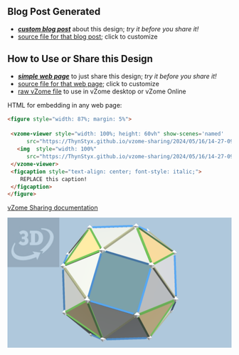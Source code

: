 
## Blog Post Generated

 - [***custom blog post***](<https://ThynStyx.github.io/vzome-sharing/2024/05/16/Snub-cube-model-snub-field-14-27-09.html>) about this design; *try it before you share it!*
 - [source file for that blog post](<https://github.com/ThynStyx/vzome-sharing/edit/main/_posts/2024-05-16-Snub-cube-model-snub-field-14-27-09.md>); click to customize
 


## How to Use or Share this Design

 - [***simple web page***](<https://ThynStyx.github.io/vzome-sharing/2024/05/16/14-27-09-Snub-cube-model-snub-field/>) to just share this design; *try it before you share it!*
 - [source file for that web page](<https://github.com/ThynStyx/vzome-sharing/edit/main/2024/05/16/14-27-09-Snub-cube-model-snub-field/index.md>); click to customize
 - [raw vZome file](<https://raw.githubusercontent.com/ThynStyx/vzome-sharing/main/2024/05/16/14-27-09-Snub-cube-model-snub-field/Snub-cube-model-snub-field.vZome>) to use in vZome desktop or vZome Online
 
 HTML for embedding in any web page:
 ```html
<figure style="width: 87%; margin: 5%">
  
  <vzome-viewer style="width: 100%; height: 60vh" show-scenes='named'
       src="https://ThynStyx.github.io/vzome-sharing/2024/05/16/14-27-09-Snub-cube-model-snub-field/Snub-cube-model-snub-field.vZome" >
    <img  style="width: 100%"
       src="https://ThynStyx.github.io/vzome-sharing/2024/05/16/14-27-09-Snub-cube-model-snub-field/Snub-cube-model-snub-field.png" >
  </vzome-viewer>
  <figcaption style="text-align: center; font-style: italic;">
     REPLACE this caption!
  </figcaption>
</figure>

 ```

[vZome Sharing documentation](https://vzome.github.io/vzome/sharing.html#how-it-works)

![Image](<Snub-cube-model-snub-field.png>)

